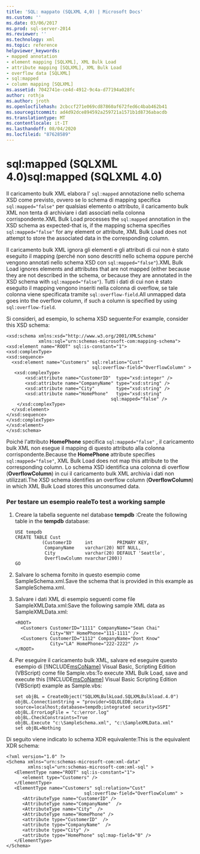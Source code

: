 ```yaml
---
title: 'SQL: mappato (SQLXML 4,0) | Microsoft Docs'
ms.custom: ''
ms.date: 03/06/2017
ms.prod: sql-server-2014
ms.reviewer: ''
ms.technology: xml
ms.topic: reference
helpviewer_keywords:
- mapped annotation
- element mapping [SQLXML], XML Bulk Load
- attribute mapping [SQLXML], XML Bulk Load
- overflow data [SQLXML]
- sql:mapped
- column mapping [SQLXML]
ms.assetid: 7042741e-ce4d-4912-9c4a-d77194a028fc
author: rothja
ms.author: jroth
ms.openlocfilehash: 2cbccf271e069cd87860af672fed6c4bab462b41
ms.sourcegitcommit: ad4d92dce894592a259721a1571b1d8736abacdb
ms.translationtype: MT
ms.contentlocale: it-IT
ms.lasthandoff: 08/04/2020
ms.locfileid: "87628589"
---
```

# <a name="sqlmapped-sqlxml-40"></a><span data-ttu-id="4d1b9-102">sql:mapped (SQLXML 4.0)</span><span class="sxs-lookup"><span data-stu-id="4d1b9-102">sql:mapped (SQLXML 4.0)</span></span>
  <span data-ttu-id="4d1b9-103">Il caricamento bulk XML elabora l' `sql:mapped` annotazione nello schema XSD come previsto, ovvero se lo schema di mapping specifica `sql:mapped="false"` per qualsiasi elemento o attributo, il caricamento bulk XML non tenta di archiviare i dati associati nella colonna corrispondente.</span><span class="sxs-lookup"><span data-stu-id="4d1b9-103">XML Bulk Load processes the `sql:mapped` annotation in the XSD schema as expected-that is, if the mapping schema specifies `sql:mapped="false"` for any element or attribute, XML Bulk Load does not attempt to store the associated data in the corresponding column.</span></span>  
  
 <span data-ttu-id="4d1b9-104">Il caricamento bulk XML ignora gli elementi e gli attributi di cui non è stato eseguito il mapping (perché non sono descritti nello schema oppure perché vengono annotati nello schema XSD con `sql:mapped="false"`).</span><span class="sxs-lookup"><span data-stu-id="4d1b9-104">XML Bulk Load ignores elements and attributes that are not mapped (either because they are not described in the schema, or because they are annotated in the XSD schema with `sql:mapped="false"`).</span></span> <span data-ttu-id="4d1b9-105">Tutti i dati di cui non è stato eseguito il mapping vengono inseriti nella colonna di overflow, se tale colonna viene specificata tramite `sql:overflow-field`.</span><span class="sxs-lookup"><span data-stu-id="4d1b9-105">All unmapped data goes into the overflow column, if such a column is specified by using `sql:overflow-field`.</span></span>  
  
 <span data-ttu-id="4d1b9-106">Si consideri, ad esempio, lo schema XSD seguente:</span><span class="sxs-lookup"><span data-stu-id="4d1b9-106">For example, consider this XSD schema:</span></span>  
  
```  
<xsd:schema xmlns:xsd="http://www.w3.org/2001/XMLSchema"  
            xmlns:sql="urn:schemas-microsoft-com:mapping-schema">  
<xsd:element name="ROOT" sql:is-constant="1">  
<xsd:complexType>  
<xsd:sequence>  
  <xsd:element name="Customers" sql:relation="Cust"  
                                sql:overflow-field="OverflowColumn" >  
   <xsd:complexType>  
       <xsd:attribute name="CustomerID"  type="xsd:integer" />  
       <xsd:attribute name="CompanyName" type="xsd:string" />  
       <xsd:attribute name="City"        type="xsd:string" />  
       <xsd:attribute name="HomePhone"   type="xsd:string"   
                                       sql:mapped="false" />  
    </xsd:complexType>  
  </xsd:element>  
</xsd:sequence>  
</xsd:complexType>  
</xsd:element>  
</xsd:schema>  
```  
  
 <span data-ttu-id="4d1b9-107">Poiché l'attributo **HomePhone** specifica `sql:mapped="false"` , il caricamento bulk XML non esegue il mapping di questo attributo alla colonna corrispondente.</span><span class="sxs-lookup"><span data-stu-id="4d1b9-107">Because the **HomePhone** attribute specifies `sql:mapped="false"`, XML Bulk Load does not map this attribute to the corresponding column.</span></span> <span data-ttu-id="4d1b9-108">Lo schema XSD identifica una colonna di overflow (**OverflowColumn**) in cui il caricamento bulk XML archivia i dati non utilizzati.</span><span class="sxs-lookup"><span data-stu-id="4d1b9-108">The XSD schema identifies an overflow column (**OverflowColumn**) in which XML Bulk Load stores this unconsumed data.</span></span>  
  
### <a name="to-test-a-working-sample"></a><span data-ttu-id="4d1b9-109">Per testare un esempio reale</span><span class="sxs-lookup"><span data-stu-id="4d1b9-109">To test a working sample</span></span>  
  
1.  <span data-ttu-id="4d1b9-110">Creare la tabella seguente nel database **tempdb** :</span><span class="sxs-lookup"><span data-stu-id="4d1b9-110">Create the following table in the **tempdb** database:</span></span>  
  
    ```  
    USE tempdb  
    CREATE TABLE Cust  
              (CustomerID     int         PRIMARY KEY,  
               CompanyName    varchar(20) NOT NULL,  
               City           varchar(20) DEFAULT 'Seattle',  
               OverflowColumn nvarchar(200))  
    GO  
    ```  
  
2.  <span data-ttu-id="4d1b9-111">Salvare lo schema fornito in questo esempio come SampleSchema.xml.</span><span class="sxs-lookup"><span data-stu-id="4d1b9-111">Save the schema that is provided in this example as SampleSchema.xml.</span></span>  
  
3.  <span data-ttu-id="4d1b9-112">Salvare i dati XML di esempio seguenti come file SampleXMLData.xml:</span><span class="sxs-lookup"><span data-stu-id="4d1b9-112">Save the following sample XML data as SampleXMLData.xml:</span></span>  
  
    ```  
    <ROOT>  
      <Customers CustomerID="1111" CompanyName="Sean Chai"   
                 City="NY" HomePhone="111-1111" />  
      <Customers CustomerID="1112" CompanyName="Dont Know"   
                 City="LA" HomePhone="222-2222" />  
    </ROOT>  
    ```  
  
4.  <span data-ttu-id="4d1b9-113">Per eseguire il caricamento bulk XML, salvare ed eseguire questo esempio di [!INCLUDE[msCoName](../../../includes/msconame-md.md)] Visual Basic, Scripting Edition (VBScript) come file Sample.vbs:</span><span class="sxs-lookup"><span data-stu-id="4d1b9-113">To execute XML Bulk Load, save and execute this [!INCLUDE[msCoName](../../../includes/msconame-md.md)] Visual Basic Scripting Edition (VBScript) example as Sample.vbs:</span></span>  
  
    ```  
    set objBL = CreateObject("SQLXMLBulkLoad.SQLXMLBulkload.4.0")  
    objBL.ConnectionString = "provider=SQLOLEDB;data source=localhost;database=tempdb;integrated security=SSPI"  
    objBL.ErrorLogFile = "c:\error.log"  
    objBL.CheckConstraints=True  
    objBL.Execute "c:\SampleSchema.xml", "c:\SampleXMLData.xml"  
    set objBL=Nothing  
    ```  
  
 <span data-ttu-id="4d1b9-114">Di seguito viene indicato lo schema XDR equivalente:</span><span class="sxs-lookup"><span data-stu-id="4d1b9-114">This is the equivalent XDR schema:</span></span>  
  
```  
<?xml version="1.0" ?>  
<Schema xmlns="urn:schemas-microsoft-com:xml-data"   
        xmlns:sql="urn:schemas-microsoft-com:xml-sql" >   
   <ElementType name="ROOT" sql:is-constant="1">  
      <element type="Customers" />  
   </ElementType>  
   <ElementType name="Customers" sql:relation="Cust"  
                             sql:overflow-field="OverflowColumn" >  
      <AttributeType name="CustomerID" />  
      <AttributeType name="CompanyName"  />  
      <AttributeType name="City"  />  
      <AttributeType name="HomePhone" />  
      <attribute type="CustomerID"  />  
      <attribute type="CompanyName"  />  
      <attribute type="City" />  
      <attribute type="HomePhone" sql:map-field="0" />  
   </ElementType>  
</Schema>  
```  
  
  
